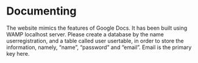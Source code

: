 # Documenting
The website mimics the features of Google Docs. It has been built using WAMP localhost server. Please create a database by the name userregistration, and a table called user usertable, in order to store the information, namely, “name”, “password” and “email”. Email is the primary key here.
